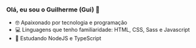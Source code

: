 
### Olá, eu sou o Guilherme (Gui) 👋

- 🤓 Apaixonado por tecnologia e programação
- 💻 Linguagens que tenho familiaridade: HTML, CSS, Sass e Javascript
- 🌱 Estudando NodeJS e TypeScript
